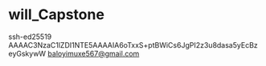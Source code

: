# will_Capstone

ssh-ed25519 AAAAC3NzaC1lZDI1NTE5AAAAIA6oTxxS+ptBWiCs6JgPI2z3u8dasa5yEcBzeyGskywW baloyimuxe567@gmail.com
